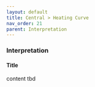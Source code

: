 ```yaml
---
layout: default
title: Central > Heating Curve
nav_order: 21
parent: Interpretation
---
```


### Interpretation
#### Title
content tbd